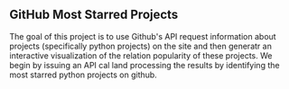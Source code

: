 ## GitHub Most Starred Projects
The goal of this project is to use Github's API request information about projects (specifically python projects) on the site and then generatr an interactive visualization of the relation popularity of these projects.
We begin by issuing an API cal land processing the results by identifying the most starred python projects on github.
